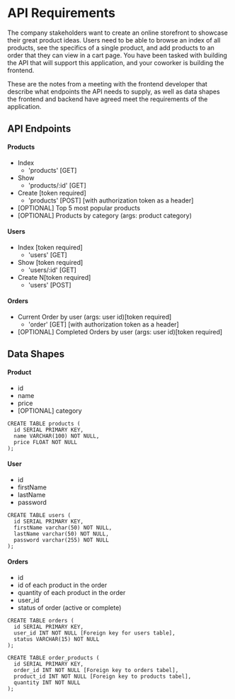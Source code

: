 # API Requirements
The company stakeholders want to create an online storefront to showcase their
great product ideas. Users need to be able to browse an index of all products,
see the specifics of a single product, and add products to an order that they
can view in a cart page. You have been tasked with building the API that will
support this application, and your coworker is building the frontend.

These are the notes from a meeting with the frontend developer that describe what
endpoints the API needs to supply, as well as data shapes the frontend and backend
have agreed meet the requirements of the application.

## API Endpoints
#### Products
- Index
    - 'products' [GET]
- Show
    - 'products/:id' [GET]
- Create [token required]
    - 'products' [POST] [with authorization token as a header]
- [OPTIONAL] Top 5 most popular products
- [OPTIONAL] Products by category (args: product category)

#### Users
- Index [token required]
    - 'users' [GET]
- Show [token required]
    - 'users/:id' [GET]
- Create N[token required]
    - 'users' [POST]

#### Orders
- Current Order by user (args: user id)[token required]
    - 'order' [GET] [with authorization token as a header]
- [OPTIONAL] Completed Orders by user (args: user id)[token required]

## Data Shapes
#### Product
-  id
- name
- price
- [OPTIONAL] category
```
CREATE TABLE products (
  id SERIAL PRIMARY KEY,
  name VARCHAR(100) NOT NULL,
  price FLOAT NOT NULL
);
```


#### User
- id
- firstName
- lastName
- password
```
CREATE TABLE users (
  id SERIAL PRIMARY KEY,
  firstName varchar(50) NOT NULL,
  lastName varchar(50) NOT NULL,
  password varchar(255) NOT NULL
);

```


#### Orders
- id
- id of each product in the order
- quantity of each product in the order
- user_id
- status of order (active or complete)

```
CREATE TABLE orders (
  id SERIAL PRIMARY KEY,
  user_id INT NOT NULL [Foreign key for users table],
  status VARCHAR(15) NOT NULL
);
```

```
CREATE TABLE order_products (
  id SERIAL PRIMARY KEY,
  order_id INT NOT NULL [Foreign key to orders tabel],
  product_id INT NOT NULL [Foreign key to products tabel],
  quantity INT NOT NULL
);
```